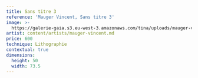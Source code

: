 ```yaml
---
title: Sans titre 3
reference: 'Mauger Vincent, Sans titre 3'
image: >-
  https://galerie-gaia.s3.eu-west-3.amazonaws.com/tina/uploads/mauger-vincent/galerie-gaia-mauger-vincent-colline-50X75.jpg
artist: content/artists/mauger-vincent.md
price: 600
technique: Lithographie
contextual: true
dimensions:
  height: 50
  width: 73.5
---
```



